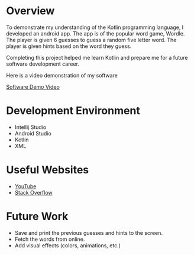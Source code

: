 # Overview

To demonstrate my understanding of the Kotlin programming language, I developed an android app.  The app is of the popular word game, Wordle.  The player is given 6 guesses to guess a random five letter word.  The player is given hints based on the word they guess.  

Completing this project helped me learn Kotlin and prepare me for a future software development career.  

Here is a video demonstration of my software

[Software Demo Video](https://youtu.be/PKWBXVCnFys)

# Development Environment

* Intellij Studio
* Android Studio
* Kotlin
* XML


# Useful Websites

* [YouTube](https://www.youtube.com/)
* [Stack Overflow](https://stackoverflow.com/)

# Future Work

* Save and print the previous guesses and hints to the screen.
* Fetch the words from online.
* Add visual effects (colors, animations, etc.)
